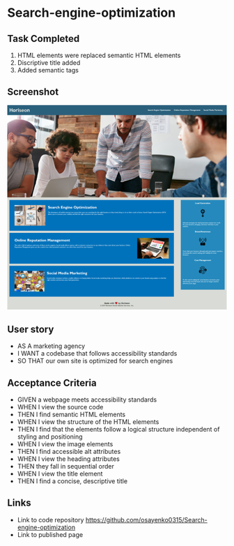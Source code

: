 # Search-engine-optimization

## Task Completed

1. HTML elements were replaced semantic HTML elements
2. Discriptive title added
3. Added semantic tags 

## Screenshot
![final work](./assets/images/screenshot.png)

## User story

* AS A marketing agency
* I WANT a codebase that follows accessibility standards
* SO THAT our own site is optimized for search engines

## Acceptance Criteria

* GIVEN a webpage meets accessibility standards
* WHEN I view the source code
* THEN I find semantic HTML elements
* WHEN I view the structure of the HTML elements
* THEN I find that the elements follow a logical structure independent of styling and positioning
* WHEN I view the image elements
* THEN I find accessible alt attributes
* WHEN I view the heading attributes
* THEN they fall in sequential order
* WHEN I view the title element
* THEN I find a concise, descriptive title

## Links
* Link to code repository https://github.com/osayenko0315/Search-engine-optimization
* Link to published page


